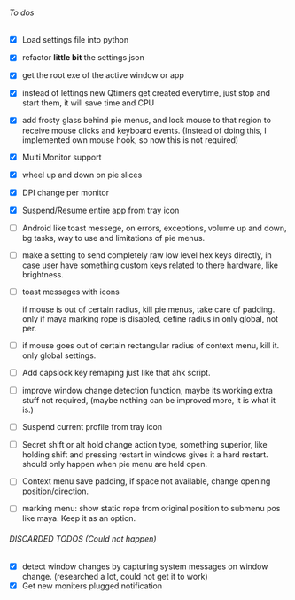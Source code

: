 ###### To dos

- [x] Load settings file into python

- [x] refactor **little bit** the settings json

- [x] get the root exe of the active window or app

- [x] instead of lettings new Qtimers get created everytime, just stop and start them, it will save time and CPU

- [x] add frosty glass behind pie menus, and lock mouse to that region to receive mouse clicks and keyboard events. (Instead of doing this, I implemented own mouse hook, so now this is not required)

- [x] Multi Monitor support 
- [x] wheel up and down on pie slices
- [x] DPI change per monitor
- [x] Suspend/Resume entire app from tray icon

- [ ] Android like toast messege, on errors, exceptions, volume up and down, bg tasks, way to use and limitations of pie menus.

- [ ] make a setting to send completely raw low level hex keys directly, in case user have something custom keys related to there hardware, like brightness.

- [ ] toast messages with icons

  if mouse is out of certain radius, kill pie menus, take care of padding. only if maya marking rope is disabled, define radius in only global, not per.

- [ ] if mouse goes out of certain rectangular radius of context menu, kill it. only global settings.

- [ ] Add capslock key remaping just like that ahk script.

- [ ] improve window change detection function, maybe its working extra stuff not required, (maybe nothing can be improved more, it is what it is.)

- [ ] Suspend current profile from tray icon

- [ ] Secret shift or alt hold change action type, something superior, like holding shift and pressing restart in windows gives it a hard restart. should only happen when pie menu are held open.

- [ ] Context menu save padding, if space not available, change opening position/direction.

- [ ] marking menu: show static rope from original position to submenu pos like maya. Keep it as an option.



###### DISCARDED TODOS (Could not happen)

- [x] detect window changes by capturing system messages on window change. (researched a lot, could not get it to work)
- [x] Get new moniters plugged notification